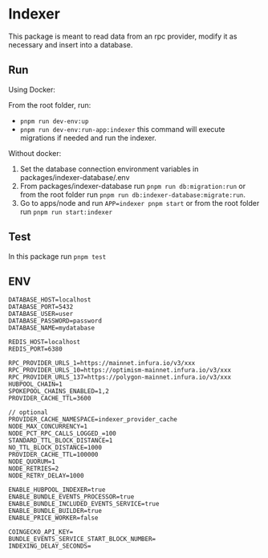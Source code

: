 # Indexer
This package is meant to read data from an rpc provider, modify it as necessary and insert into a database.

## Run
Using Docker:

From the root folder, run:
- `pnpm run dev-env:up`
- `pnpm run dev-env:run-app:indexer` this command will execute migrations if needed and run the indexer.


Without docker:

1. Set the database connection environment variables in packages/indexer-database/.env
2. From packages/indexer-database run `pnpm run db:migration:run` or from the root folder run `pnpm run db:indexer-database:migrate:run`.
3. Go to apps/node and run `APP=indexer pnpm start` or from the root folder run `pnpm run start:indexer`

## Test
In this package run `pnpm test`

## ENV
```
DATABASE_HOST=localhost
DATABASE_PORT=5432
DATABASE_USER=user
DATABASE_PASSWORD=password
DATABASE_NAME=mydatabase

REDIS_HOST=localhost
REDIS_PORT=6380

RPC_PROVIDER_URLS_1=https://mainnet.infura.io/v3/xxx
RPC_PROVIDER_URLS_10=https://optimism-mainnet.infura.io/v3/xxx
RPC_PROVIDER_URLS_137=https://polygon-mainnet.infura.io/v3/xxx
HUBPOOL_CHAIN=1
SPOKEPOOL_CHAINS_ENABLED=1,2
PROVIDER_CACHE_TTL=3600

// optional
PROVIDER_CACHE_NAMESPACE=indexer_provider_cache
NODE_MAX_CONCURRENCY=1
NODE_PCT_RPC_CALLS_LOGGED_=100
STANDARD_TTL_BLOCK_DISTANCE=1
NO_TTL_BLOCK_DISTANCE=1000
PROVIDER_CACHE_TTL=100000
NODE_QUORUM=1
NODE_RETRIES=2
NODE_RETRY_DELAY=1000

ENABLE_HUBPOOL_INDEXER=true
ENABLE_BUNDLE_EVENTS_PROCESSOR=true
ENABLE_BUNDLE_INCLUDED_EVENTS_SERVICE=true
ENABLE_BUNDLE_BUILDER=true
ENABLE_PRICE_WORKER=false

COINGECKO_API_KEY=
BUNDLE_EVENTS_SERVICE_START_BLOCK_NUMBER=
INDEXING_DELAY_SECONDS=
```
